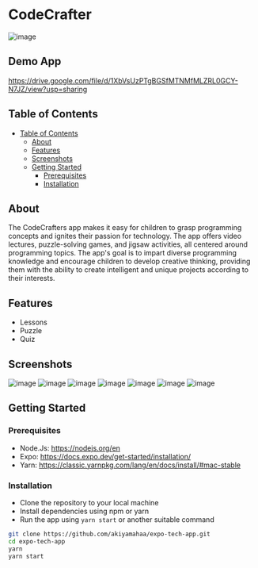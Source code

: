 # CodeCrafter
![image](https://github.com/Lokey2411/CodeCrafters/assets/112533694/103d614a-5ac3-4ced-b005-72bc5f620593)


## Demo App

https://drive.google.com/file/d/1XbVsUzPTgBGSfMTNMfMLZRL0GCY-N7JZ/view?usp=sharing

## Table of Contents

-   [Table of Contents](#table-of-contents)
    -   [About](#about)
    -   [Features](#features)
    -   [Screenshots](#screenshots)
    -   [Getting Started](#getting-started)
        -   [Prerequisites](#prerequisites)
        -   [Installation](#installation)

## About

The CodeCrafters app makes it easy for children to grasp programming concepts and ignites their passion for technology. The app offers video lectures, puzzle-solving games, and jigsaw activities, all centered around programming topics. The app's goal is to impart diverse programming knowledge and encourage children to develop creative thinking, providing them with the ability to create intelligent and unique projects according to their interests.

## Features

-   Lessons
-   Puzzle
-   Quiz

## Screenshots
![image](https://github.com/Lokey2411/CodeCrafters/assets/112533694/bc0b9ef4-f5fd-44bc-a9e6-62e3599e6963)
![image](https://github.com/Lokey2411/CodeCrafters/assets/112533694/205ef584-9236-48ed-b0dc-3319fba4f2d6)
![image](https://github.com/Lokey2411/CodeCrafters/assets/112533694/8f1aabf2-1d5d-4c79-9438-4730ad93bb46)
![image](https://github.com/Lokey2411/CodeCrafters/assets/112533694/ee94d148-740a-4760-89d4-f2f635172e23)
![image](https://github.com/Lokey2411/CodeCrafters/assets/112533694/a2a31110-df16-42f1-adfe-9d8c58f9fbe1)
![image](https://github.com/Lokey2411/CodeCrafters/assets/112533694/90fbffaa-b179-465a-810d-726a084abe71)
![image](https://github.com/Lokey2411/CodeCrafters/assets/112533694/3bcec0ae-f4c9-415f-9458-3048c3fa453e)


    

## Getting Started

### Prerequisites

-   Node.Js: https://nodejs.org/en
-   Expo: https://docs.expo.dev/get-started/installation/
-   Yarn: https://classic.yarnpkg.com/lang/en/docs/install/#mac-stable

### Installation

-   Clone the repository to your local machine
-   Install dependencies using npm or yarn
-   Run the app using `yarn start` or another suitable command

```bash
git clone https://github.com/akiyamahaa/expo-tech-app.git
cd expo-tech-app
yarn
yarn start

```

